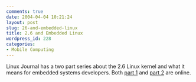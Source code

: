 ```yaml
---
comments: true
date: 2004-04-04 10:21:24
layout: post
slug: 26-and-embedded-linux
title: 2.6 and Embedded Linux
wordpress_id: 228
categories:
- Mobile Computing
---
```


Linux Journal has a two part series about the 2.6 Linux kernel and what it means for embedded systems developers. Both [part 1](http://www.linuxjournal.com/article.php?sid=7477) and [part 2](http://www.linuxjournal.com/article.php?sid=7479) are online.
